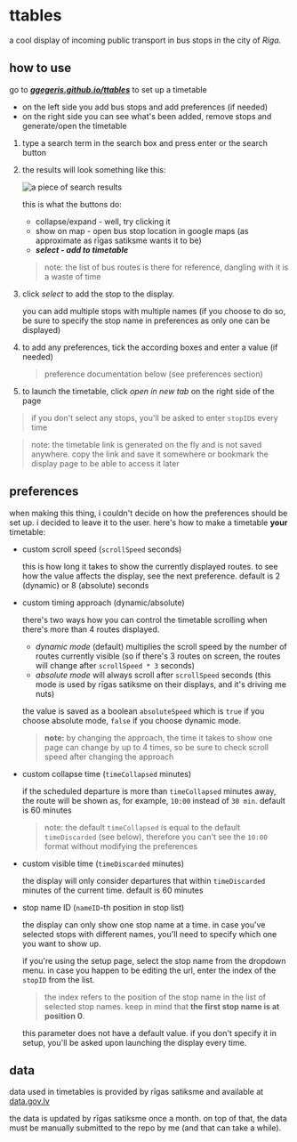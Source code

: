 # ttables

a cool display of incoming public transport in bus stops in the city of *Riga*.

## how to use

go to ***[ggegeris.github.io/ttables](ggegeris.github.io/ttables)*** to set up a timetable

* on the left side you add bus stops and add preferences (if needed)
* on the right side you can see what's been added, remove stops and generate/open the timetable

1. type a search term in the search box and press enter or the search button
2. the results will look something like this: 

    ![a piece of search results](https://ggegeris.github.io/ttables/img/help-results.jpg)

    this is what the buttons do:
    * collapse/expand - well, try clicking it 
    * show on map - open bus stop location in google maps (as approximate as rīgas satiksme wants it to be)
    * ***select - add to timetable***
    

    > note: the list of bus routes is there for reference, dangling with it is a waste of time

3. click *select* to add the stop to the display. 

    you can add multiple stops with multiple names (if you choose to do so, be sure to specify the stop name in preferences as only one can be displayed)

4. to add any preferences, tick the according boxes and enter a value (if needed)

    > preference documentation below (see preferences section)

5. to launch the timetable, click *open in new tab* on the right side of the page

> if you don't select any stops, you'll be asked to enter `stopID`s every time

> note: the timetable link is generated on the fly and is not saved anywhere. copy the link and save it somewhere or bookmark the display page to be able to access it later

## preferences

when making this thing, i couldn't decide on how the preferences should be set up. i decided to leave it to the user. here's how to make a timetable **your** timetable:

* custom scroll speed (`scrollSpeed` seconds)

    this is how long it takes to show the currently displayed routes. to see how the value affects the display, see the next preference. default is 2 (dynamic) or 8 (absolute) seconds

* custom timing approach (dynamic/absolute)
    
    there's two ways how you can control the timetable scrolling when there's more than 4 routes displayed.

    * *dynamic mode* (default) multiplies the scroll speed by the number of routes currently visible (so if there's 3 routes on screen, the routes will change after `scrollSpeed * 3` seconds)
    * *absolute mode* will always scroll after `scrollSpeed` seconds (this mode is used by rīgas satiksme on their displays, and it's driving me nuts)

    the value is saved as a boolean `absoluteSpeed` which is `true` if you choose absolute mode, `false` if you choose dynamic mode.

    > **note:** by changing the approach, the time it takes to show one page can change by up to 4 times, so be sure to check scroll speed after changing the approach

* custom collapse time (`timeCollapsed` minutes)

    if the scheduled departure is more than `timeCollapsed` minutes away, the route will be shown as, for example, `10:00` instead of `30 min`. default is 60 minutes

    > note: the default `timeCollapsed` is equal to the default `timeDiscarded` (see below), therefore you can't see the `10:00` format without modifying the preferences

* custom visible time (`timeDiscarded` minutes)

    the display will only consider departures that within `timeDiscarded` minutes of the current time. default is 60 minutes

* stop name ID (`nameID`-th position in stop list)

    the display can only show one stop name at a time. in case you've selected stops with different names, you'll need to specify which one you want to show up.

    if you're using the setup page, select the stop name from the dropdown menu. in case you happen to be editing the url, enter the index of the `stopID` from the list.

    > the index refers to the position of the stop name in the list of selected stop names. keep in mind that **the first stop name is at position 0**.

    this parameter does not have a default value. if you don't specify it in setup, you'll be asked upon launching the display every time.

## data

data used in timetables is provided by rīgas satiksme and available at [data.gov.lv](https://data.gov.lv/dati/lv/dataset/marsrutu-saraksti-rigas-satiksme-sabiedriskajam-transportam)

the data is updated by rīgas satiksme once a month. on top of that, the data must be manually submitted to the repo by me (and that can take a while).